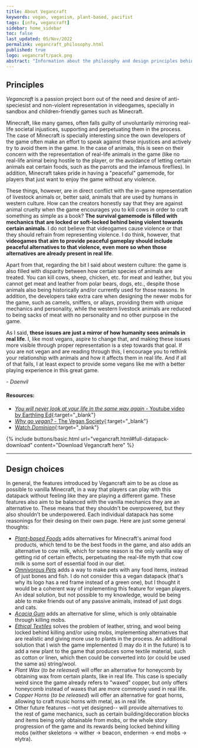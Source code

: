 ```yaml
---
title: About Vegancraft
keywords: vegan, veganism, plant-based, pacifist
tags: [info, vegancraft]
sidebar: home_sidebar
toc: false
last_updated: 05/Nov/2022
permalink: vegancraft_philosophy.html
published: true
logo: vegancraft/pack.png
abstract: "Information about the philosophy and design principles behind the Vegancraft collection."
---
```


## Principles

*Vegancraft* is a passion project born out of the need and desire of anti-speciesist and non-violent representation in videogames, specially in sandbox and children-friendly games such as Minecraft.

Minecraft, like many games, often falls guilty of unvoluntarily mirroring real-life societal injustices, supporting and perpetuating them in the process. The case of Minecraft is specially interesting since the own developers of the game often make an effort to speak against these injustices and actively try to avoid them in the game. In the case of animals, this is seen on their concern with the representation of real-life animals in the game (like no real-life animal being hostile to the player, or the avoidance of letting certain animals eat certain foods, such as the parrots and the infamous fireflies). In addition, Minecraft takes pride in having a "peaceful" gamemode, for players that just want to enjoy the game without any violence.

These things, however, are in direct conflict with the in-game representation of livestock animals or, better said, animals that are used by humans in western culture. How can the creators honestly say that they are against animal cruelty when the game encourages you to kill cows in order to craft something as simple as a book? **The survival gamemode is filled with mechanics that are locked or soft-locked behind being violent towards certain animals**. I do not believe that videogames cause violence or that they should refrain from representing violence. I do think, however, that **videogames that aim to provide peaceful gameplay should include peaceful alternatives to that violence, even more so when those alternatives are already present in real life**.

Apart from that, regarding the bit I said about western culture: the game is also filled with disparity between how certain species of animals are treated. You can kill cows, sheep, chicken, etc. for meat and leather, but you cannot get meat and leather from polar bears, dogs, etc., despite those animals also being historically and/or currently used for those reasons. In addition, the developers take extra care when designing the newer mobs for the game, such as camels, sniffers, or allays, providing them with unique mechanics and personality, while the western livestock animals are reduced to being sacks of meat with no personality and no other purpose in the game.

As I said, **these issues are just a mirror of how humanity sees animals in real life**. I, like most vegans, aspire to change that, and making these issues more visible through proper representation is a step towards that goal. If you are not vegan and are reading through this, I encourage you to rethink your relationship with animals and how it affects them in real life. And if all of that fails, I at least expect to provide some vegans like me with a better playing experience in this great game.

\- *Daenvil*

#### Resources:

- [_You will never look at your life in the same way again_ - Youtube video by Earthling Ed](https://youtu.be/Z3u7hXpOm58){:target="_blank"}
- [_Why go vegan?_ - The Vegan Society](https://www.vegansociety.com/go-vegan/why-go-vegan){:target="_blank"}
- [Watch _Dominion_](https://watchdominion.org/){:target="_blank"}

{% include buttons/basic.html url="vegancraft.html#full-datapack-download" content="Download Vegancraft here" %}

***

## Design choices

In general, the features introduced by Vegancraft aim to be as close as possible to vanilla Minecraft, in a way that players can play with this datapack without feeling like they are playing a different game. These features also aim to be balanced with the vanilla mechanics they are an alternative to. These means that they shouldn't be overpowered, but they also shouldn't be underpowered. Each individual datapack has some reasonings for their desing on their own page. Here are just some general thoughts:

- _[Plant-based Foods](plant-based_foods.html#reasoning-for-the-recipes)_ adds alternatives for Minecraft's animal food products, which tend to be the best foods in the game, and also adds an alternative to cow milk, which for some reason is the only vanilla way of getting rid of certain effects, perpetuating the real-life myth that cow milk is some sort of essential food in our diet.
- _[Omnivorous Pets](omnivorous_pets.html)_ adds a way to make pets with any food items, instead of just bones and fish. I do not consider this a vegan datapack (that's why its logo has a red frame instead of a green one), but I thought it would be a coherent way of implementing this feature for vegan players. An ideal solution, but not possible to my knowledge, would be being able to make friends out of any passive animals, instead of just dogs and cats.
- _[Acacia Gum](acacia_gum.html#reasoning)_ adds an alternative for slime, which is only obtainable through killing mobs.
- _[Ethical Textiles](ethical_textiles.html#reasoning-for-the-recipes)_ solves the problem of leather, string, and wool being locked behind killing and/or using mobs, implementing alternatives that are realistic and giving more use to plants in the process. An additional solution that I wish the game implemented (I may do it in the future) is to add a new plant to the game that produces some textile material, such as cotton or linen, which then could be converted into (or could be used the same as) string/wool.
- _Plant Wax_ (*to be released*) will offer an alternative for honeycomb by obtaining wax from certain plants, like in real life. This case is specially weird since the game already refers to "waxed" copper, but only offers honeycomb instead of waxes that are more commonly used in real life.
- _Copper Horns_ (*to be released*) will offer an alternative for goat horns, allowing to craft music horns with metal, as in real life.
- Other future features --not yet designed-- will provide alternatives to the rest of game mechanics, such as certain building/decoration blocks and items being only obtainable from mobs, or the whole story progression of the game and its rewards being locked behind killing mobs (wither skeletons -> wither -> beacon, endermen -> end mobs -> elytra).